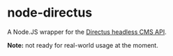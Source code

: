 # node-directus

A Node.JS wrapper for the [Directus headless CMS API](http://getdirectus.com/api/overview/api-overview).

**Note:** not ready for real-world usage at the moment.